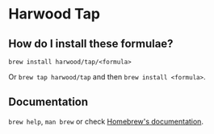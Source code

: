# Harwood Tap

## How do I install these formulae?

`brew install harwood/tap/<formula>`

Or `brew tap harwood/tap` and then `brew install <formula>`.

## Documentation

`brew help`, `man brew` or check [Homebrew's documentation](https://docs.brew.sh).
